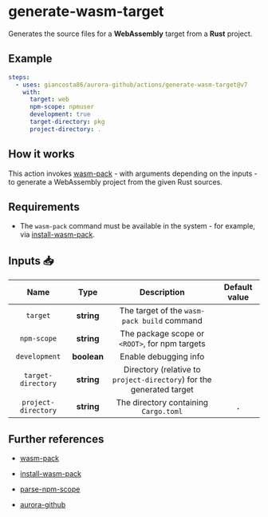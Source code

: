 # generate-wasm-target

Generates the source files for a **WebAssembly** target from a **Rust** project.

## Example

```yaml
steps:
  - uses: giancosta86/aurora-github/actions/generate-wasm-target@v7
    with:
      target: web
      npm-scope: npmuser
      development: true
      target-directory: pkg
      project-directory: .
```

## How it works

This action invokes [wasm-pack](https://rustwasm.github.io/wasm-pack/) - with arguments depending on the inputs - to generate a WebAssembly project from the given Rust sources.

## Requirements

- The `wasm-pack` command must be available in the system - for example, via [install-wasm-pack](../install-wasm-pack/README.md).

## Inputs 📥

|        Name         |    Type     |                             Description                              | Default value |
| :-----------------: | :---------: | :------------------------------------------------------------------: | :-----------: |
|      `target`       | **string**  |             The target of the `wasm-pack build` command              |               |
|     `npm-scope`     | **string**  |            The package scope or `<ROOT>`, for npm targets            |               |
|    `development`    | **boolean** |                        Enable debugging info                         |               |
| `target-directory`  | **string**  | Directory (relative to `project-directory`) for the generated target |               |
| `project-directory` | **string**  |                The directory containing `Cargo.toml`                 |     **.**     |

## Further references

- [wasm-pack](https://rustwasm.github.io/wasm-pack/)

- [install-wasm-pack](../install-wasm-pack/README.md)

- [parse-npm-scope](../parse-npm-scope/README.md)

- [aurora-github](../../README.md)
